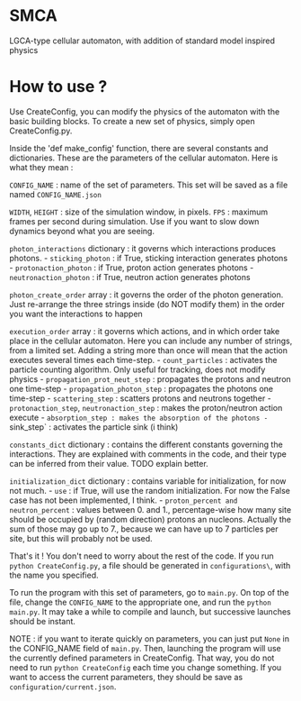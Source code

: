 # SMCA
LGCA-type cellular automaton, with addition of standard model inspired physics



# How to use ?
Use CreateConfig, you can modify the physics of the automaton with the basic building blocks. To create a new set of physics, simply open CreateConfig.py.

Inside the 'def make_config' function, there are several constants and dictionaries. These are the parameters of the cellular automaton. Here is what they mean :

`CONFIG_NAME` : name of the set of parameters. This set will be saved as a file named `CONFIG_NAME.json`

`WIDTH`, `HEIGHT` : size of the simulation window, in pixels.
`FPS` : maximum frames per second during simulation. Use if you want to slow down dynamics beyond what you are seeing.

`photon_interactions` dictionary : it governs which interactions produces photons.
    - `sticking_photon` : if True, sticking interaction generates photons
    - `protonaction_photon` : if True, proton action generates photons
    - `neutronaction_photon` : if True, neutron action generates photons

`photon_create_order` array : it governs the order of the photon generation. Just re-arrange the three strings inside (do NOT modify them) in the order you want the interactions to happen

`execution_order` array : it governs which actions, and in which order take place in the cellular automaton. Here you can include any number of strings, from a limited set. Adding a string more than once will mean that the action executes several times each time-step.
    - `count_particles` : activates the particle counting algorithm. Only useful for tracking, does not modify physics
    - `propagation_prot_neut_step` : propagates the protons and neutron one time-step
    - `propagation_photon_step` : propagates the photons one time-step
    - `scattering_step` : scatters protons and neutrons together
    - `protonaction_step`, `neutronaction_step` : makes the proton/neutron action execute
    - `absorption_step : makes the absorption of the photons
    - `sink_step` : activates the particle sink (i think)


`constants_dict` dictionary : contains the different constants governing the interactions. They are explained with comments in the code, and their type can be inferred from their value. TODO explain better.

`initialization_dict` dictionary : contains variable for initialization, for now not much.
    - `use` : if True, will use the random initialization. For now the False case has not been implemented, I think.
     - `proton_percent and neutron_percent` : values between 0. and 1., percentage-wise how many site should be occupied by (random direction) protons an nucleons. Actually the sum of those may go up to 7., because we can have up to 7 particles per site, but this will probably not be used.

That's it ! You don't need to worry about the rest of the code. If you run `python CreateConfig.py`, a file should be generated in `configurations\`, with the name you specified.

To run the program with this set of parameters, go to `main.py`. On top of the file, change the `CONFIG_NAME` to the appropriate one, and run the `python main.py`. It may take a while to compile and launch, but successive launches should be instant.

NOTE : if you want to iterate quickly on parameters, you can just put `None` in the CONFIG_NAME field of `main.py`. Then, launching the program will use the currently defined parameters in CreateConfig. That way, you do not need to run `python CreateConfig` each time you change something. If you want to access the current parameters, they should be save as `configuration/current.json`. 